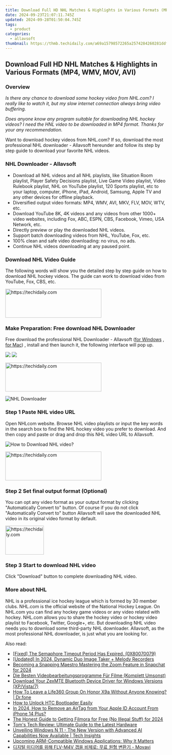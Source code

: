 ```yaml
---
title: Download Full HD NHL Matches & Highlights in Various Formats (MP4, WMV, MOV, AVI)
date: 2024-09-23T21:07:11.745Z
updated: 2024-09-28T01:50:04.745Z
tags:
  - product
categories:
  - allavsoft
thumbnail: https://thmb.techidaily.com/a69a15798572265a2574284260281ddf651b6e2edc67c914e7a3a40f4a1feb7f.png
---
```


## Download Full HD NHL Matches & Highlights in Various Formats (MP4, WMV, MOV, AVI)

### Overview

_Is there any chance to download some hockey video from NHL.com? I really like to watch it, but my slow internet connection always bring video buffering._

_Does anyone know any program suitable for downloading NHL hockey videos? I need the HNL video to be downloaded in MP4 format. Thanks for your any recommendation._

Want to download hockey videos from NHL.com? If so, download the most professional NHL downloader - Allavsoft hereunder and follow its step by step guide to download your favorite NHL videos.

### NHL Downloader - Allavsoft

* Download all NHL videos and all NHL playlists, like Situation Room playlist, Player Safety Decisions playlist, Live Game Video playlist, Video Rulebook playlist, NHL on YouTube playlist, 120 Sports playlist, etc to your laptop, computer, iPhone, iPad, Android, Samsung, Apple TV and any other devices for offline playback.
* Diversified output video formats: MP4, WMV, AVI, MKV, FLV, MOV, WTV, etc.
* Download YouTube 8K, 4K videos and any videos from other 1000+ video websites, including Fox, ABC, ESPN, CBS, Facebook, Vimeo, USA Network, etc.
* Directly preview or play the downloaded NHL videos.
* Support batch downloading videos from NHL, YouTube, Fox, etc.
* 100% clean and safe video downloading: no virus, no ads.
* Continue NHL videos downloading at any paused point.

### Download NHL Video Guide

The following words will show you the detailed step by step guide on how to download NHL hockey videos. The guide can work to download video from YouTube, Fox, CBS, etc.

<!-- affiliate ads begin -->
<a href="https://aligracehair.sjv.io/c/5597632/1896555/19272" target="_top" id="1896555">
  <img src="//a.impactradius-go.com/display-ad/19272-1896555" border="0" alt="https://techidaily.com" width="300" height="90"/>
</a>
<img height="0" width="0" src="https://aligracehair.sjv.io/i/5597632/1896555/19272" style="position:absolute;visibility:hidden;" border="0" />
<!-- affiliate ads end -->

### Make Preparation: Free download NHL Downloader

Free download the professional NHL Downloader - Allavsoft ([for Windows](https://tools.techidaily.com/allavsoft/products/) , [for Mac](https://tools.techidaily.com/allavsoft/products/)) , install and then launch it, the following interface will pop up.

[![](https://www.allavsoft.com/how-to/../images/how-to/free-download-win.jpg)](https://tools.techidaily.com/allavsoft/products/) [![](https://www.allavsoft.com/how-to/../images/how-to/free-download-mac.jpg)](https://tools.techidaily.com/allavsoft/products/)

<!-- affiliate ads begin -->
<a href="https://aligracehair.sjv.io/c/5597632/1884017/19272" target="_top" id="1884017">
  <img src="//a.impactradius-go.com/display-ad/19272-1884017" border="0" alt="https://techidaily.com" width="300" height="90"/>
</a>
<img height="0" width="0" src="https://aligracehair.sjv.io/i/5597632/1884017/19272" style="position:absolute;visibility:hidden;" border="0" />
<!-- affiliate ads end -->

![NHL Downloader](https://www.allavsoft.com/how-to/../images/allavsoft/screen-shot-600.jpg)

### Step 1 Paste NHL video URL

Open NHLcom website. Browse NHL video playlists or input the key words in the search box to find the NHL hockey video you prefer to download. And then copy and paste or drag and drop this NHL video URL to Allavsoft.

![How to Download NHL video?](https://www.allavsoft.com/how-to/../images/how-to/download-rtmp-video/download-rtmp-video.jpg)

<!-- affiliate ads begin -->
<a href="https://aligracehair.sjv.io/c/5597632/2027190/19272" target="_top" id="2027190">
  <img src="//a.impactradius-go.com/display-ad/19272-2027190" border="0" alt="https://techidaily.com" width="300" height="90"/>
</a>
<img height="0" width="0" src="https://aligracehair.sjv.io/i/5597632/2027190/19272" style="position:absolute;visibility:hidden;" border="0" />
<!-- affiliate ads end -->

### Step 2 Set final output format (Optional)

You can opt any video format as your output format by clicking "Automatically Convert to" button. Of course if you do not click "Automatically Convert to" button Allavsoft will save the downloaded NHL video in its original video format by default.

<!-- affiliate ads begin -->
<a href="https://aligracehair.sjv.io/c/5597632/2135393/19272" target="_top" id="2135393">
  <img src="//a.impactradius-go.com/display-ad/19272-2135393" border="0" alt="https://techidaily.com" width="120" height="90"/>
</a>
<img height="0" width="0" src="https://aligracehair.sjv.io/i/5597632/2135393/19272" style="position:absolute;visibility:hidden;" border="0" />
<!-- affiliate ads end -->

### Step 3 Start to download NHL video

Click "Download" button to complete downloading NHL video.

### More about NHL

NHL is a professional ice hockey league which is formed by 30 member clubs. NHL.com is the official website of the National Hockey League. On NHL.com you can find any hockey game videos or any video related with hockey. NHL.com allows you to share the hockey video or hockey video playlist to Facebook, Twitter, Google+, etc. But downloading NHL video needs you to download some third-party NHL downloader. Allavsoft, as the most professional NHL downloader, is just what you are looking for.

<ins class="adsbygoogle"
     style="display:block"
     data-ad-format="autorelaxed"
     data-ad-client="ca-pub-7571918770474297"
     data-ad-slot="1223367746"></ins>

<ins class="adsbygoogle"
     style="display:block"
     data-ad-client="ca-pub-7571918770474297"
     data-ad-slot="8358498916"
     data-ad-format="auto"
     data-full-width-responsive="true"></ins>

<span class="atpl-alsoreadstyle">Also read:</span>
<div><ul>
<li><a href="https://win-howtos.techidaily.com/fixed-the-semaphore-timeout-period-has-expired-0x80070079/"><u>[Fixed] The Semaphore Timeout Period Has Expired. (0X80070079)</u></a></li>
<li><a href="https://fox-boxes.techidaily.com/updated-in-2024-dynamic-duo-image-taker-plus-melody-recorders/"><u>[Updated] In 2024, Dynamic Duo Image Taker + Melody Recorders</u></a></li>
<li><a href="https://extra-information.techidaily.com/becoming-a-snapping-maestro-mastering-the-zoom-feature-in-snapchat-for-2024/"><u>Becoming a Snapping Maestro Mastering the Zoom Feature in Snapchat for 2024</u></a></li>
<li><a href="https://win-premium.techidaily.com/die-besten-videobearbeitungsprogramme-fur-filme-komplett-umsonst/"><u>Die Besten Videobearbeitungsprogramme Für Filme (Komplett Umsonst)</u></a></li>
<li><a href="https://hardware-help.techidaily.com/download-your-zexmte-bluetooth-device-driver-for-windows-versions-xpvista7/"><u>Download Your ZexMTE Bluetooth Device Driver for Windows Versions (XP/Vista/7)</u></a></li>
<li><a href="https://location-social.techidaily.com/how-to-leave-a-life360-group-on-honor-x9a-without-anyone-knowing-drfone-by-drfone-virtual-android/"><u>How To Leave a Life360 Group On Honor X9a Without Anyone Knowing? | Dr.fone</u></a></li>
<li><a href="https://android-unlock.techidaily.com/how-to-unlock-htc-bootloader-easily-by-drfone-android/"><u>How to Unlock HTC Bootloader Easily</u></a></li>
<li><a href="https://apple-account.techidaily.com/in-2024-how-to-remove-an-airtag-from-your-apple-id-account-from-iphone-14-plus-by-drfone-ios/"><u>In 2024, How to Remove an AirTag from Your Apple ID Account From iPhone 14 Plus?</u></a></li>
<li><a href="https://video-content-creator.techidaily.com/the-honest-guide-to-getting-filmora-for-free-no-illegal-stuff-for-2024/"><u>The Honest Guide to Getting Filmora for Free (No Illegal Stuff) for 2024</u></a></li>
<li><a href="https://hardware-tips.techidaily.com/toms-tech-review-ultimate-guide-to-the-latest-hardware/"><u>Tom's Tech Review: Ultimate Guide to the Latest Hardware</u></a></li>
<li><a href="https://win-premium.techidaily.com/unveiling-windows-n-11-the-new-version-with-advanced-ai-capabilities-now-available-tech-insights/"><u>Unveiling Windows N 11 - The New Version with Advanced AI Capabilities Now Available | Tech Insights</u></a></li>
<li><a href="https://win-premium.techidaily.com/upcoming-arm-compatible-windows-applications-why-it-matters/"><u>Upcoming ARM-Compatible Windows Applications: Why It Matters</u></a></li>
<li><a href="https://win-premium.techidaily.com/flv-m4v-movavi/"><u>디지털 미디어를 위해 FLV-M4V 갭을 비체로: 무료 원형 변환기 - Movavi</u></a></li>
</ul></div>

